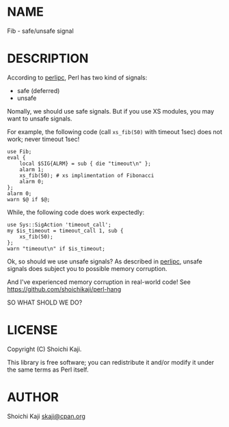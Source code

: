 # NAME

Fib - safe/unsafe signal

# DESCRIPTION

According to [perlipc](https://metacpan.org/pod/perlipc), Perl has two kind of signals:

- safe (deferred)
- unsafe

Nomally, we should use safe signals.
But if you use XS modules, you may want to unsafe signals.

For example, the following code (call `xs_fib(50)` with timeout 1sec)
does not work; never timeout 1sec!

    use Fib;
    eval {
        local $SIG{ALRM} = sub { die "timeout\n" };
        alarm 1;
        xs_fib(50); # xs implimentation of Fibonacci
        alarm 0;
    };
    alarm 0;
    warn $@ if $@;

While, the following code does work expectedly:

    use Sys::SigAction 'timeout_call';
    my $is_timeout = timeout_call 1, sub {
        xs_fib(50);
    };
    warn "timeout\n" if $is_timeout;

Ok, so should we use unsafe signals?
As described in [perlipc](https://metacpan.org/pod/perlipc),
unsafe signals does subject you to possible memory corruption.

And I've experienced memory corruption in real-world code!
See https://github.com/shoichikaji/perl-hang

SO WHAT SHOLD WE DO?

# LICENSE

Copyright (C) Shoichi Kaji.

This library is free software; you can redistribute it and/or modify
it under the same terms as Perl itself.

# AUTHOR

Shoichi Kaji <skaji@cpan.org>
